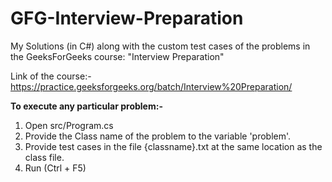 # GFG-Interview-Preparation
My Solutions (in C#) along with the custom test cases of the problems in the GeeksForGeeks course: "Interview Preparation"

Link of the course:-
https://practice.geeksforgeeks.org/batch/Interview%20Preparation/

**To execute any particular problem:-**
1. Open src/Program.cs
2. Provide the Class name of the problem to the variable 'problem'.
3. Provide test cases in the file {classname}.txt at the same location as the class file.
4. Run (Ctrl + F5)
